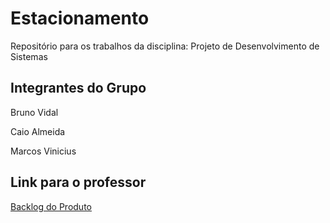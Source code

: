 # Estacionamento

Repositório para os trabalhos da disciplina: Projeto de Desenvolvimento de Sistemas

## Integrantes do Grupo

Bruno Vidal

Caio Almeida

Marcos Vinicius

## Link para o professor

[Backlog do Produto](https://trello.com/b/2S7dAcAZ/estacionamento)